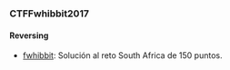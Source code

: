 ### CTFFwhibbit2017

#### Reversing
- [fwhibbit](https://github.com/g4ngli0s/CTF/blob/master/CTFFwhibbit2017/fwhibbit-150.md): Solución al reto South Africa de 150 puntos.
